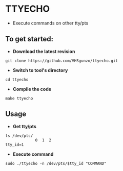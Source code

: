 # TTYECHO
* Execute commands on other tty/pts

## To get started:
* **Download the latest revision**
```
git clone https://github.com/VHSgunzo/ttyecho.git
```
* **Switch to tool's directory**
```
cd ttyecho
```
* **Compile the code**
```
make ttyecho
```

## Usage
* **Get tty/pts**
```
ls /dev/pts/
             0  1  2
tty_id=1
```
* **Execute command**
```
sudo ./ttyecho -n /dev/pts/$tty_id "COMMAND"
```
